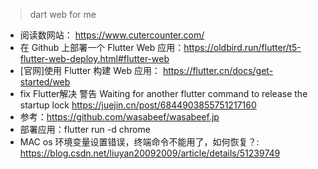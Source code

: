 
> dart web for me


 - 阅读数网站： https://www.cutercounter.com/
 - 在 Github 上部署一个 Flutter Web 应用：https://oldbird.run/flutter/t5-flutter-web-deploy.html#flutter-web
 - [官网]使用 Flutter 构建 Web 应用： https://flutter.cn/docs/get-started/web
 - fix Flutter解决 警告 Waiting for another flutter command to release the startup lock https://juejin.cn/post/6844903855751217160
 - 参考：https://github.com/wasabeef/wasabeef.jp
 - 部署应用：flutter run -d chrome
 - MAC os 环境变量设置错误，终端命令不能用了，如何恢复？: https://blog.csdn.net/liuyan20092009/article/details/51239749


<!--

https://wasabeef.jp

## Usage

```sh
# install & update
npm install -g firebase-tools
```

## firebase init
```sh
# login
firebase login:ci
# setup
firebase init
```

## Flutter web 
```sh
$ flutter build web --release
$ flutter run -d chrome
```

## firebase
```sh
# test
firebase serve --only hosting
# deploy
firebase deploy
```

-->